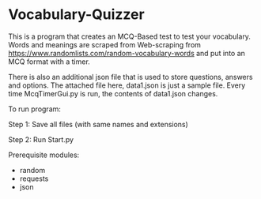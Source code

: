 # Vocabulary-Quizzer

This is a program that creates an MCQ-Based test to test your vocabulary.
Words and meanings are scraped from Web-scraping from https://www.randomlists.com/random-vocabulary-words and put into an MCQ format with a timer.

There is also an additional json file that is used to store questions, answers and options.
The attached file here, data1.json is just a sample file. 
Every time McqTimerGui.py is run, the contents of data1.json changes. 

To run program:

   Step 1: Save all files (with same names and extensions)
   
   Step 2: Run Start.py

Prerequisite modules:
  * random
  * requests
  * json
